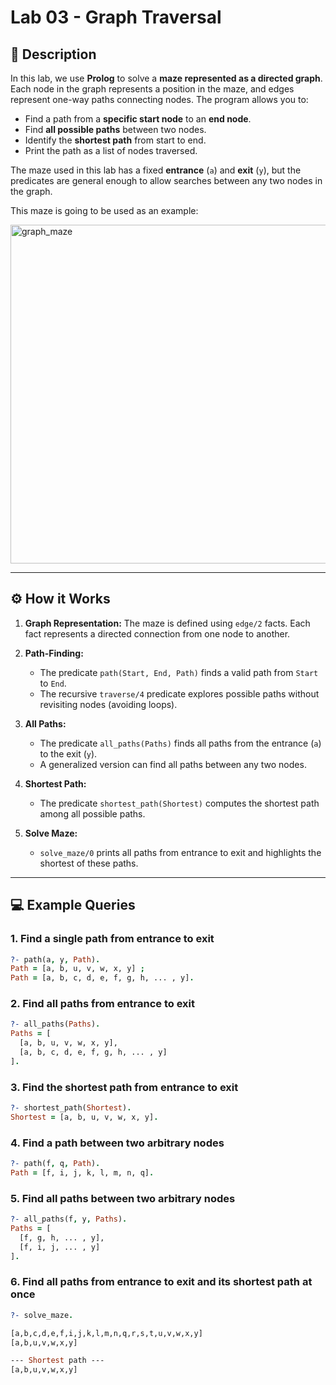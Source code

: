 # Lab 03 - Graph Traversal

## 📖 Description

In this lab, we use **Prolog** to solve a **maze represented as a directed graph**. Each node in the graph represents a position in the maze, and edges represent one-way paths connecting nodes. The program allows you to:

* Find a path from a **specific start node** to an **end node**.
* Find **all possible paths** between two nodes.
* Identify the **shortest path** from start to end.
* Print the path as a list of nodes traversed.

The maze used in this lab has a fixed **entrance** (`a`) and **exit** (`y`), but the predicates are general enough to allow searches between any two nodes in the graph.

This maze is going to be used as an example:

<img width="893" height="542" alt="graph_maze" src="https://github.com/user-attachments/assets/4dc21144-8b7a-4161-80a2-0013bcdf3efe" />


---

## ⚙️ How it Works

1. **Graph Representation:** The maze is defined using `edge/2` facts. Each fact represents a directed connection from one node to another.
2. **Path-Finding:**

   * The predicate `path(Start, End, Path)` finds a valid path from `Start` to `End`.
   * The recursive `traverse/4` predicate explores possible paths without revisiting nodes (avoiding loops).
3. **All Paths:**

   * The predicate `all_paths(Paths)` finds all paths from the entrance (`a`) to the exit (`y`).
   * A generalized version can find all paths between any two nodes.
4. **Shortest Path:**

   * The predicate `shortest_path(Shortest)` computes the shortest path among all possible paths.
5. **Solve Maze:**

   * `solve_maze/0` prints all paths from entrance to exit and highlights the shortest of these paths.

---

## 💻 Example Queries

### 1. Find a single path from entrance to exit

```prolog
?- path(a, y, Path).
Path = [a, b, u, v, w, x, y] ;
Path = [a, b, c, d, e, f, g, h, ... , y].
```

### 2. Find all paths from entrance to exit

```prolog
?- all_paths(Paths).
Paths = [
  [a, b, u, v, w, x, y],
  [a, b, c, d, e, f, g, h, ... , y]
].
```

### 3. Find the shortest path from entrance to exit

```prolog
?- shortest_path(Shortest).
Shortest = [a, b, u, v, w, x, y].
```

### 4. Find a path between two arbitrary nodes

```prolog
?- path(f, q, Path).
Path = [f, i, j, k, l, m, n, q].
```

### 5. Find all paths between two arbitrary nodes

```prolog
?- all_paths(f, y, Paths).
Paths = [
  [f, g, h, ... , y],
  [f, i, j, ... , y]
].
```
### 6. Find all paths from entrance to exit and its shortest path at once

```prolog
?- solve_maze.

[a,b,c,d,e,f,i,j,k,l,m,n,q,r,s,t,u,v,w,x,y]
[a,b,u,v,w,x,y]

--- Shortest path ---
[a,b,u,v,w,x,y]
```
